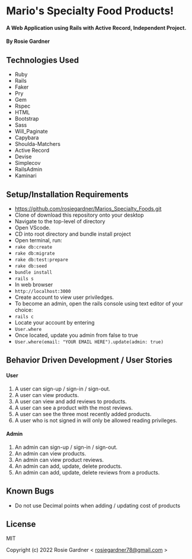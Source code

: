 # Mario's Specialty Food Products!

#### A Web Application using Rails with Active Record, Independent Project.

#### By Rosie Gardner

## Technologies Used

* Ruby
* Rails
* Faker
* Pry
* Gem
* Rspec
* HTML
* Bootstrap
* Sass
* Will_Paginate
* Capybara
* Shoulda-Matchers
* Active Record
* Devise
* Simplecov
* RailsAdmin
* Kaminari


## Setup/Installation Requirements

* https://github.com/rosiegardner/Marios_Specialty_Foods.git
* Clone of download this repository onto your desktop
* Navigate to the top-level of directory
* Open VScode.
* CD into root directory and bundle install project
* Open terminal, run: 
* `rake db:create`
* `rake db:migrate`
* `rake db:test:prepare`
* `rake db:seed`
* `bundle install`
* `rails s`
* In web browser
* `http://localhost:3000`
* Create account to view user priviledges.
* To become an admin, open the rails console using text editor of your choice:
* `rails c`
* Locate your account by entering 
* `User.where`
* Once located, update you admin from false to true
* `User.where(email: "YOUR EMAIL HERE").update(admin: true)` 


## Behavior Driven Development / User Stories

#### User
1) A user can sign-up / sign-in / sign-out.
2) A user can view products.
3) A user can view and add reviews to products.
4) A user can see a product with the most reviews.
5) A user can see the three most recently added products.
6) A user who is not signed in will only be allowed reading privileges.

#### Admin
1) An admin can sign-up / sign-in / sign-out.
2) An admin can view products.
3) An admin can view product reviews.
4) An admin can add, update, delete products.
5) An admin can add, update, delete reviews from a products.


## Known Bugs

* Do not use Decimal points when adding / updating cost of products

## License

MIT

Copyright (c) 2022 Rosie Gardner < rosiegardner78@gmail.com >